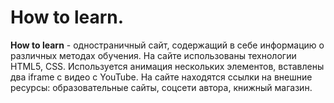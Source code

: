 # How to learn.  
**How to learn** - одностраничный сайт, содержащий в себе информацию о различных методах обучения.  На сайте использованы технологии HTML5, CSS. Используется анимация нескольких элементов, вставлены два iframe с видео с YouTube. На сайте находятся ссылки на внешние ресурсы: образовательные сайты, соцсети автора, книжный магазин.